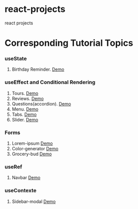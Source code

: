 # react-projects
 react projects
# Corresponding Tutorial Topics
### useState
 1. Birthday Reminder. [Demo](https://birthday-reminder-kilyas.netlify.app/)
### useEffect and Conditional Rendering
 1. Tours. [Demo](https://tours-kilyas.netlify.app/)
 2. Reviews. [Demo](https://reviews-kilyas.netlify.app/)
 3. Questions(accordion). [Demo](https://questions-answers-kilyas.netlify.app/)
 4. Menu. [Demo](https://menu-kilyas.netlify.app/)
 5. Tabs. [Demo](https://tabs-kilyas.netlify.app/)
 6. Slider. [Demo](https://slider-kilyas.netlify.app/)
### Forms 
 1. Lorem-ipsum [Demo](https://lorem-ipsum-kilyas.netlify.app/)
 2. Color-generator [Demo](https://k-ilyas-color-generator.netlify.app/)
 2. Grocery-bud [Demo](https://k-ilyas-grocery-bud.netlify.app/)
### useRef 
 1. Navbar [Demo](https://k-ilyas-navbar.netlify.app/)
### useContexte
 1. Sidebar-modal [Demo](https://k-ilya-sidebar-modal.netlify.app/)
